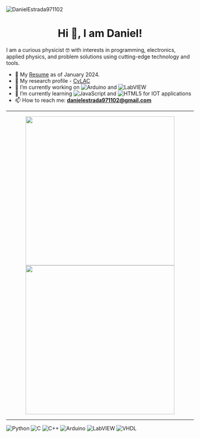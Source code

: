<img src="https://komarev.com/ghpvc/?username=DanielEstrada971102&abbreviated=true" alt="DanielEstrada971102" /> 
<h1 align="center"> Hi 👋, I am Daniel! </h1>
I am a curious physicist 🤓 with interests in programming, electronics, applied physics, and problem solutions using cutting-edge technology and tools.


- 📝 My [Resume](https://www.canva.com/design/DAFuKTLop_U/4V7vZjkSNDwfNniY27_kpg/view?utm_content=DAFuKTLop_U&utm_campaign=designshare&utm_medium=link&utm_source=editor) as of January 2024.
- 📝 My research profile - [CvLAC](https://scienti.minciencias.gov.co/cvlac/visualizador/generarCurriculoCv.do?cod_rh=0001812221)
- 🔭 I’m currently working on ![Arduino](https://img.shields.io/static/v1?&message=Arduino&color=00878F&logo=Arduino&logoColor=FFFFFF&label=) and ![LabVIEW](https://img.shields.io/static/v1?&message=LabVIEW&color=222222&logo=LabVIEW&logoColor=FFDB00&label=)
- 🌱 I’m currently learning ![JavaScript](https://img.shields.io/badge/JavaScript-%23F7DF1E.svg?&logo=javascript&logoColor=black) and ![HTML5](https://img.shields.io/static/v1?&message=HTML5&color=E34F26&logo=HTML5&logoColor=FFFFFF&label=) for IOT applications
- 📫 How to reach me: **danielestrada971102@gmail.com**

---

<p align="center">
  <img src="https://github-readme-stats.vercel.app/api?username=DanielEstrada971102&show_icons=true&theme=bear" width="400">
  <img src="https://github-readme-streak-stats.herokuapp.com?user=DanielEstrada971102&theme=dark&hide_border=true" width="400">
</p>

---

![Python](https://img.shields.io/static/v1?&message=Python&color=3776AB&logo=Python&logoColor=FFFFFF&label=) ![C](https://img.shields.io/static/v1?&message=C&color=222222&logo=C&logoColor=A8B9CC&label=) ![C++](https://img.shields.io/static/v1?&message=C%2B%2B&color=00599C&logo=C%2B%2B&logoColor=FFFFFF&label=) ![Arduino](https://img.shields.io/static/v1?&message=Arduino&color=00878F&logo=Arduino&logoColor=FFFFFF&label=) ![LabVIEW](https://img.shields.io/static/v1?&message=LabVIEW&color=222222&logo=LabVIEW&logoColor=FFDB00&label=) ![VHDL](https://img.shields.io/badge/VHDL-01b750)
